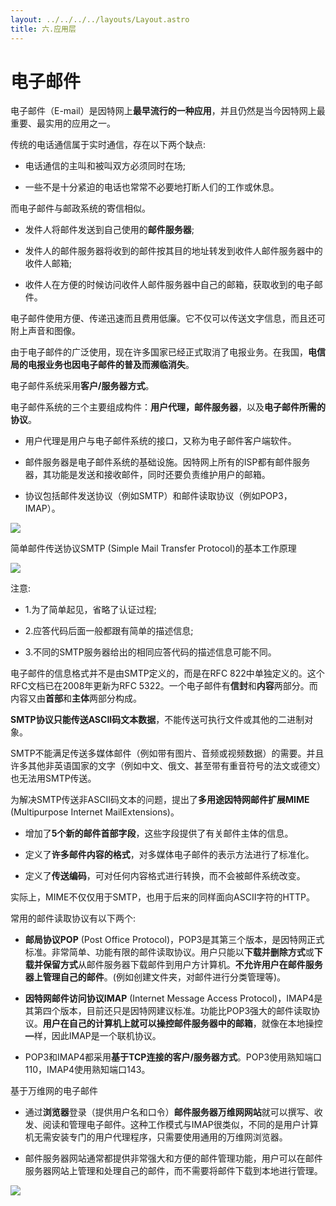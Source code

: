```yaml
---
layout: ../../../../layouts/Layout.astro
title: 六.应用层
---
```


# 电子邮件

电子邮件（E-mail）是因特网上**最早流行的一种应用**，并且仍然是当今因特网上最重要、最实用的应用之一。

传统的电话通信属于实时通信，存在以下两个缺点:

- 电话通信的主叫和被叫双方必须同时在场;

- 一些不是十分紧迫的电话也常常不必要地打断人们的工作或休息。

而电子邮件与邮政系统的寄信相似。

- 发件人将邮件发送到自己使用的**邮件服务器**;

- 发件人的邮件服务器将收到的邮件按其目的地址转发到收件人邮件服务器中的收件人邮箱;

- 收件人在方便的时候访问收件人邮件服务器中自己的邮箱，获取收到的电子邮件。

电子邮件使用方便、传递迅速而且费用低廉。它不仅可以传送文字信息，而且还可附上声音和图像。

由于电子邮件的广泛使用，现在许多国家已经正式取消了电报业务。在我国，**电信局的电报业务也因电子邮件的普及而濒临消失**。

电子邮件系统采用**客户/服务器方式**。

电子邮件系统的三个主要组成构件：**用户代理，邮件服务器**，以及**电子邮件所需的协议**。

- 用户代理是用户与电子邮件系统的接口，又称为电子邮件客户端软件。

- 邮件服务器是电子邮件系统的基础设施。因特网上所有的ISP都有邮件服务器，其功能是发送和接收邮件，同时还要负责维护用户的邮箱。

- 协议包括邮件发送协议（例如SMTP）和邮件读取协议（例如POP3，IMAP）。

![](https://img.0pt.icu/computernet/6-6/6-6-1.png)

简单邮件传送协议SMTP (Simple Mail Transfer Protocol)的基本工作原理

![](https://img.0pt.icu/computernet/6-6/6-6-2.png)

注意:

- 1.为了简单起见，省略了认证过程;

- 2.应答代码后面一般都跟有简单的描述信息;

- 3.不同的SMTP服务器给出的相同应答代码的描述信息可能不同。

电子邮件的信息格式并不是由SMTP定义的，而是在RFC 822中单独定义的。这个RFC文档已在2008年更新为RFC 5322。一个电子邮件有**信封**和**内容**两部分。而内容又由**首部**和**主体**两部分构成。

**SMTP协议只能传送ASCII码文本数据**，不能传送可执行文件或其他的二进制对象。

SMTP不能满足传送多媒体邮件（例如带有图片、音频或视频数据）的需要。并且许多其他非英语国家的文字（例如中文、俄文、甚至带有重音符号的法文或德文）也无法用SMTP传送。

为解决SMTP传送非ASCII码文本的问题，提出了**多用途因特网邮件扩展MIME** (Multipurpose Internet MailExtensions)。

- 增加了**5个新的邮件首部字段**，这些字段提供了有关邮件主体的信息。

- 定义了**许多邮件内容的格式**，对多媒体电子邮件的表示方法进行了标准化。

- 定义了**传送编码**，可对任何内容格式进行转换，而不会被邮件系统改变。

实际上，MIME不仅仅用于SMTP，也用于后来的同样面向ASCII字符的HTTP。

常用的邮件读取协议有以下两个:

- **邮局协议POP** (Post Office Protocol)，POP3是其第三个版本，是因特网正式标准。非常简单、功能有限的邮件读取协议。用户只能以**下载并删除方式**或**下载并保留方式**从邮件服务器下载邮件到用户方计算机。**不允许用户在邮件服务器上管理自己的邮件**。(例如创建文件夹，对邮件进行分类管理等)。

- **因特网邮件访问协议IMAP** (Internet Message Access Protocol)，IMAP4是其第四个版本，目前还只是因特网建议标准。功能比POP3强大的邮件读取协议。**用户在自己的计算机上就可以操控邮件服务器中的邮箱**，就像在本地操控━样，因此IMAP是一个联机协议。

- POP3和IMAP4都采用**基于TCP连接的客户/服务器方式**。POP3使用熟知端口110，IMAP4使用熟知端口143。

基于万维网的电子邮件

- 通过**浏览器**登录（提供用户名和口令）**邮件服务器万维网网站**就可以撰写、收发、阅读和管理电子邮件。这种工作模式与IMAP很类似，不同的是用户计算机无需安装专门的用户代理程序，只需要使用通用的万维网浏览器。

- 邮件服务器网站通常都提供非常强大和方便的邮件管理功能，用户可以在邮件服务器网站上管理和处理自己的邮件，而不需要将邮件下载到本地进行管理。

![](https://img.0pt.icu/computernet/6-6/6-6-3.png)
